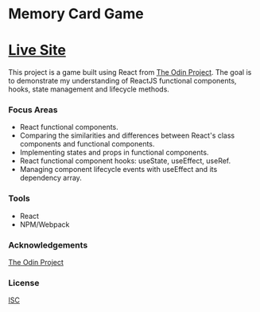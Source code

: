 # Memory Card Game

# [Live Site](https://jonro2955.github.io/odin_javascript_9_memory_card/)

This project is a game built using React from [The Odin Project](https://www.theodinproject.com/). The goal is to demonstrate my understanding of ReactJS functional components, hooks, state management and lifecycle methods.

### Focus Areas

- React functional components.
- Comparing the similarities and differences between React's class components and functional components.
- Implementing states and props in functional components.
- React functional component hooks: useState, useEffect, useRef.
- Managing component lifecycle events with useEffect and its dependency array.

### Tools

- React
- NPM/Webpack

### Acknowledgements

[The Odin Project](https://www.theodinproject.com/)

### License

[ISC](https://opensource.org/licenses/ISC)
